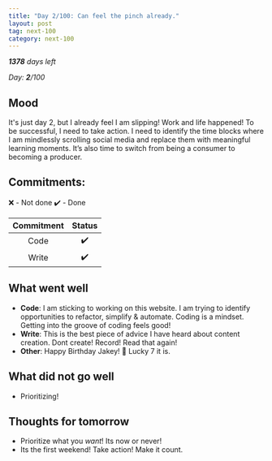 ```yaml
---
title: "Day 2/100: Can feel the pinch already."
layout: post
tag: next-100
category: next-100
---
```

***1378** days left*

*Day: **2**/100*

## Mood
It's just day 2, but I already feel I am slipping! Work and life happened! To be successful, I need to take action. I need to identify the time blocks where I am mindlessly scrolling social media and replace them with meaningful learning moments. It’s also time to switch from being a consumer to becoming a producer.  

## Commitments:

❌ - Not done ✔️ - Done

|Commitment | Status |
| :--: | :--: |
| Code | ✔️ |
| Write | ✔️ |

## What went well
- **Code**: I am sticking to working on this website. I am trying to identify opportunities to refactor, simplify & automate. Coding is a mindset. Getting into the groove of coding feels good! 
- **Write**: This is the best piece of advice I have heard about content creation. Dont create! Record! Read that again! 
- **Other**: Happy Birthday Jakey! 🎂 Lucky 7 it is. 

## What did not go well
- Prioritizing! 

## Thoughts for tomorrow
- Prioritize what you *want*! Its now or never!
- Its the first weekend! Take action! Make it count. 